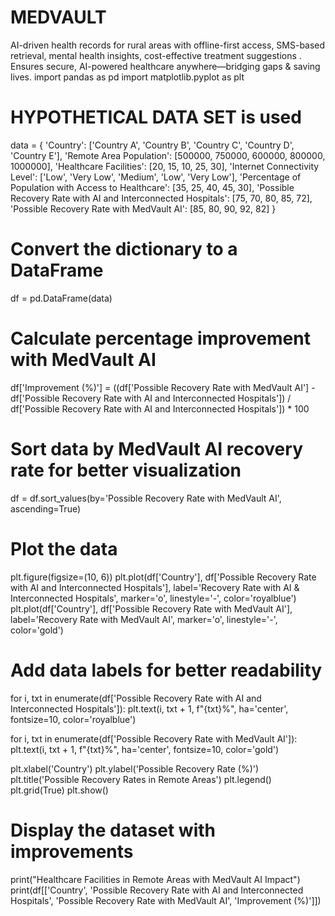 # MEDVAULT
AI-driven health records for rural areas with offline-first access, SMS-based retrieval, mental health insights, cost-effective treatment suggestions . Ensures secure, AI-powered healthcare anywhere—bridging gaps &amp; saving lives. 
import pandas as pd
import matplotlib.pyplot as plt

# HYPOTHETICAL DATA SET  is used
data = {
    'Country': ['Country A', 'Country B', 'Country C', 'Country D', 'Country E'],
    'Remote Area Population': [500000, 750000, 600000, 800000, 1000000],
    'Healthcare Facilities': [20, 15, 10, 25, 30],
    'Internet Connectivity Level': ['Low', 'Very Low', 'Medium', 'Low', 'Very Low'],
    'Percentage of Population with Access to Healthcare': [35, 25, 40, 45, 30],
    'Possible Recovery Rate with AI and Interconnected Hospitals': [75, 70, 80, 85, 72],
    'Possible Recovery Rate with MedVault AI': [85, 80, 90, 92, 82]
}

# Convert the dictionary to a DataFrame
df = pd.DataFrame(data)

# Calculate percentage improvement with MedVault AI
df['Improvement (%)'] = ((df['Possible Recovery Rate with MedVault AI'] - 
                          df['Possible Recovery Rate with AI and Interconnected Hospitals']) / 
                          df['Possible Recovery Rate with AI and Interconnected Hospitals']) * 100

# Sort data by MedVault AI recovery rate for better visualization
df = df.sort_values(by='Possible Recovery Rate with MedVault AI', ascending=True)

# Plot the data
plt.figure(figsize=(10, 6))
plt.plot(df['Country'], df['Possible Recovery Rate with AI and Interconnected Hospitals'], 
         label='Recovery Rate with AI & Interconnected Hospitals', marker='o', linestyle='-', color='royalblue')
plt.plot(df['Country'], df['Possible Recovery Rate with MedVault AI'], 
         label='Recovery Rate with MedVault AI', marker='o', linestyle='-', color='gold')

# Add data labels for better readability
for i, txt in enumerate(df['Possible Recovery Rate with AI and Interconnected Hospitals']):
    plt.text(i, txt + 1, f"{txt}%", ha='center', fontsize=10, color='royalblue')

for i, txt in enumerate(df['Possible Recovery Rate with MedVault AI']):
    plt.text(i, txt + 1, f"{txt}%", ha='center', fontsize=10, color='gold')

plt.xlabel('Country')
plt.ylabel('Possible Recovery Rate (%)')
plt.title('Possible Recovery Rates in Remote Areas')
plt.legend()
plt.grid(True)
plt.show()

# Display the dataset with improvements
print("Healthcare Facilities in Remote Areas with MedVault AI Impact")
print(df[['Country', 'Possible Recovery Rate with AI and Interconnected Hospitals', 
          'Possible Recovery Rate with MedVault AI', 'Improvement (%)']])
